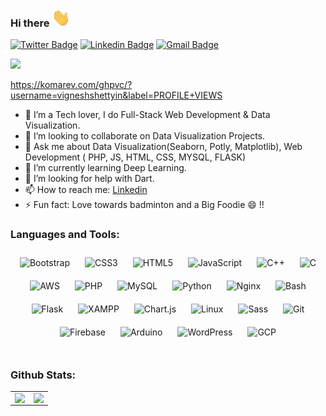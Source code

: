 
### Hi there <img src="https://raw.githubusercontent.com/ABSphreak/ABSphreak/master/gifs/Hi.gif" width="30px"> 

[![Twitter Badge](https://img.shields.io/badge/-@vigneshshettyin-1ca0f1?style=flat-square&labelColor=1ca0f1&logo=twitter&logoColor=white&link=https://twitter.com/vigneshshettyin)](https://twitter.com/vigneshshettyin) [![Linkedin Badge](https://img.shields.io/badge/-vigneshshettyin-blue?style=flat-square&logo=Linkedin&logoColor=white&link=https://www.linkedin.com/in/vigneshshettyin/)](https://www.linkedin.com/in/vigneshshettyin/) [![Gmail Badge](https://img.shields.io/badge/-contact@vigneshshetty.in-c14438?style=flat-square&logo=Gmail&logoColor=white&link=mailto:contact@vigneshshetty.in)](mailto:contact@vigneshshetty.in)

![](https://hit.yhype.me/github/profile?user_id=77713888)

https://komarev.com/ghpvc/?username=vigneshshettyin&label=PROFILE+VIEWS



- 🌱 I’m a Tech lover, I do Full-Stack Web Development & Data Visualization.
- 👯 I’m looking to collaborate on Data Visualization Projects.
- 💬 Ask me about Data Visualization(Seaborn, Potly, Matplotlib), Web Development ( PHP, JS, HTML, CSS, MYSQL, FLASK)
- 🌱 I’m currently learning Deep Learning.
- 🤔 I’m looking for help with Dart.
- 📫 How to reach me: [Linkedin](https://www.linkedin.com/in/vigneshshettyin/)
- ⚡ Fun fact: Love towards badminton and a Big Foodie 😄 !! 



### Languages and Tools:
<div align="center">  
<img style="margin: 10px" src="https://profilinator.rishav.dev/skills-assets/bootstrap-plain.svg" alt="Bootstrap" height="25" />  
<img style="margin: 10px" src="https://profilinator.rishav.dev/skills-assets/css3-original-wordmark.svg" alt="CSS3" height="25" />  
<!-- <img style="margin: 10px" src="https://profilinator.rishav.dev/skills-assets/electron-original.svg" alt="Electron" height="25" />   -->
<img style="margin: 10px" src="https://profilinator.rishav.dev/skills-assets/html5-original-wordmark.svg" alt="HTML5" height="25" />  
<img style="margin: 10px" src="https://profilinator.rishav.dev/skills-assets/javascript-original.svg" alt="JavaScript" height="25" />  
<img style="margin: 10px" src="https://profilinator.rishav.dev/skills-assets/cplusplus-original.svg" alt="C++" height="25" />  
<img style="margin: 10px" src="https://profilinator.rishav.dev/skills-assets/c-original.svg" alt="C" height="25" />  
<img style="margin: 10px" src="https://profilinator.rishav.dev/skills-assets/amazonwebservices-original-wordmark.svg" alt="AWS" height="25" />  
<!-- <img style="margin: 10px" src="https://profilinator.rishav.dev/skills-assets/docker-original-wordmark.svg" alt="Docker" height="25" />  
<img style="margin: 10px" src="https://profilinator.rishav.dev/skills-assets/typescript-original.svg" alt="TypeScript" height="25" />   -->
<img style="margin: 10px" src="https://profilinator.rishav.dev/skills-assets/php-original.svg" alt="PHP" height="25" />  
<img style="margin: 10px" src="https://profilinator.rishav.dev/skills-assets/mysql-original-wordmark.svg" alt="MySQL" height="25" />  
<!-- <img style="margin: 10px" src="https://profilinator.rishav.dev/skills-assets/mongodb-original-wordmark.svg" alt="MongoDB" height="25" />   -->
<img style="margin: 10px" src="https://profilinator.rishav.dev/skills-assets/python-original.svg" alt="Python" height="25" />  
<img style="margin: 10px" src="https://profilinator.rishav.dev/skills-assets/nginx-original.svg" alt="Nginx" height="25" />  
<!-- <img style="margin: 10px" src="https://profilinator.rishav.dev/skills-assets/express-original-wordmark.svg" alt="Express.js" height="25" />   -->
<!-- <img style="margin: 10px" src="https://profilinator.rishav.dev/skills-assets/kubernetes-icon.svg" alt="Kubernetes" height="25" />   -->
<img style="margin: 10px" src="https://profilinator.rishav.dev/skills-assets/gnu_bash-icon.svg" alt="Bash" height="25" />  
<!-- <img style="margin: 10px" src="https://profilinator.rishav.dev/skills-assets/raspberrypi.png" alt="Raspberry Pi" height="25" />  
<img style="margin: 10px" src="https://profilinator.rishav.dev/skills-assets/elasticsearch.png" alt="Elastic Search" height="25" />   -->
<img style="margin: 10px" src="https://profilinator.rishav.dev/skills-assets/flask.png" alt="Flask" height="25" />  
<img style="margin: 10px" src="https://profilinator.rishav.dev/skills-assets/xampp.png" alt="XAMPP" height="25" />  
<img style="margin: 10px" src="https://profilinator.rishav.dev/skills-assets/logo-title.svg" alt="Chart.js" height="25" />  
<img style="margin: 10px" src="https://profilinator.rishav.dev/skills-assets/linux-original.svg" alt="Linux" height="25" />  
<img style="margin: 10px" src="https://profilinator.rishav.dev/skills-assets/sass-original.svg" alt="Sass" height="25" />  
<!-- <img style="margin: 10px" src="https://profilinator.rishav.dev/skills-assets/jenkins-icon.svg" alt="Jenkins" height="25" />   -->
<img style="margin: 10px" src="https://profilinator.rishav.dev/skills-assets/git-scm-icon.svg" alt="Git" height="25" />  
<!-- <img style="margin: 10px" src="https://profilinator.rishav.dev/skills-assets/rabbitmq-icon.svg" alt="RabbitMQ" height="25" />  
<img style="margin: 10px" src="https://profilinator.rishav.dev/skills-assets/gatsby.png" alt="Gatsby" height="25" />   -->
<img style="margin: 10px" src="https://profilinator.rishav.dev/skills-assets/firebase.png" alt="Firebase" height="25" />  
<img style="margin: 10px" src="https://profilinator.rishav.dev/skills-assets/arduino.png" alt="Arduino" height="25" />  
<img style="margin: 10px" src="https://profilinator.rishav.dev/skills-assets/wordpress.png" alt="WordPress" height="25" />  
<!-- <img style="margin: 10px" src="https://profilinator.rishav.dev/skills-assets/graphql.png" alt="GraphQL" height="25" />   -->
<!-- <img style="margin: 10px" src="https://profilinator.rishav.dev/skills-assets/ansible.png" alt="Ansible" height="25" />  
<img style="margin: 10px" src="https://profilinator.rishav.dev/skills-assets/nodejs-original-wordmark.svg" alt="Node.js" height="25" />   -->
<img style="margin: 10px" src="https://profilinator.rishav.dev/skills-assets/google_cloud-icon.svg" alt="GCP" height="25" />  
</div>  

<br/>  

### Github Stats:
<table><tr><td valign="top" width="50%">

<img src="https://github-readme-stats.vercel.app/api?username=vigneshshettyin&show_icons=true&count_private=true&hide_border=true" align="left" style="width: 100%" />

</td><td valign="top" width="50%">

<img src="https://github-readme-stats.vercel.app/api/top-langs/?username=vigneshshettyin&hide_border=true&layout=compact" align="left" style="width: 100%" />

</td></tr></table>  

